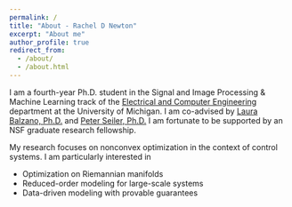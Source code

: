 ```yaml
---
permalink: /
title: "About - Rachel D Newton"
excerpt: "About me"
author_profile: true
redirect_from: 
  - /about/
  - /about.html
---
```


I am a fourth-year Ph.D. student in the Signal and Image Processing & Machine Learning track of the [Electrical and Computer Engineering](https://ece.engin.umich.edu/) department at the University of Michigan. I am co-advised by [Laura Balzano, Ph.D.](https://web.eecs.umich.edu/~girasole/) and [Peter Seiler, Ph.D.](https://controls.engin.umich.edu/profile/peter-seiler/) I am fortunate to be supported by an NSF graduate research fellowship.

My research focuses on nonconvex optimization in the context of control systems. I am particularly interested in
<ul>
  <li>Optimization on Riemannian manifolds</li>
  <li>Reduced-order modeling for large-scale systems</li>
  <li>Data-driven modeling with provable guarantees</li>
</ul>

